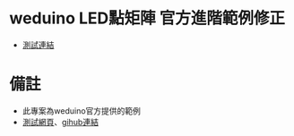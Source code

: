 # weduino LED點矩陣 官方進階範例修正
- [測試連結](https://nick0603.github.io/LED_Matrix/)
# 備註
- 此專案為weduino官方提供的範例
- [測試網頁](http://webduinoio.github.io/demo/max7219/)、[gihub連結](https://github.com/webduinoio/demo/tree/gh-pages/max7219)
